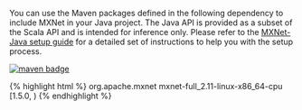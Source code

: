 You can use the Maven packages defined in the following dependency to include MXNet in your Java
project. The Java API is provided as a subset of the Scala API and is intended for inference only.
Please refer to the <a href="/get_started/java_setup.html">MXNet-Java setup guide</a> for a detailed set of
instructions to help you with the setup process.

<a href="https://repository.apache.org/#nexus-search;gav~org.apache.mxnet~~1.5.0~~">
    <img src="https://img.shields.io/badge/org.apache.mxnet-linux cpu-green.svg"
     alt="maven badge"/>
</a>

{% highlight html %}
<dependency>
    <groupId>org.apache.mxnet</groupId>
    <artifactId>mxnet-full_2.11-linux-x86_64-cpu</artifactId>
    <version>[1.5.0, )</version>
</dependency>
{% endhighlight %}